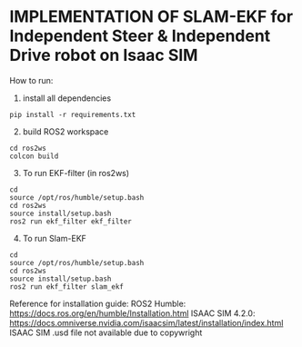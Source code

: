 # IMPLEMENTATION OF SLAM-EKF for Independent Steer & Independent Drive robot on Isaac SIM
How to run:
1. install all dependencies
```
pip install -r requirements.txt
```
2. build ROS2 workspace
```
cd ros2ws
colcon build
```
3. To run EKF-filter (in ros2ws)
```
cd
source /opt/ros/humble/setup.bash
cd ros2ws
source install/setup.bash
ros2 run ekf_filter ekf_filter 
```
4. To run Slam-EKF
```
cd
source /opt/ros/humble/setup.bash
cd ros2ws
source install/setup.bash
ros2 run ekf_filter slam_ekf
```
Reference for installation guide:
ROS2 Humble:
https://docs.ros.org/en/humble/Installation.html
ISAAC SIM 4.2.0:
https://docs.omniverse.nvidia.com/isaacsim/latest/installation/index.html
ISAAC SIM .usd file not available due to copywright
